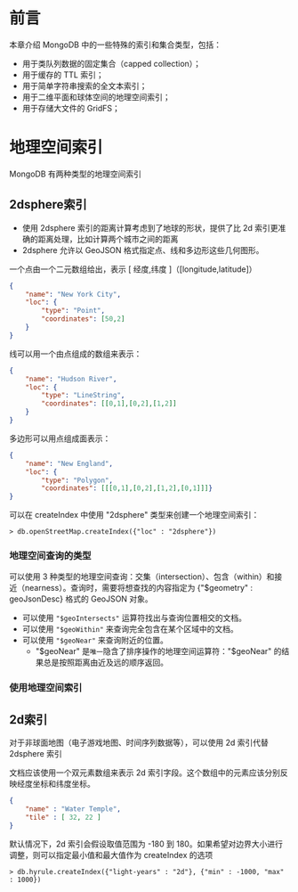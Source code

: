 # 前言
本章介绍 MongoDB 中的一些特殊的索引和集合类型，包括：
- 用于类队列数据的固定集合（capped collection）；
- 用于缓存的 TTL 索引；
- 用于简单字符串搜索的全文本索引；
- 用于二维平面和球体空间的地理空间索引；
- 用于存储大文件的 GridFS；

# 地理空间索引

MongoDB 有两种类型的地理空间索引
## 2dsphere索引
  - 使用 2dsphere 索引的距离计算考虑到了地球的形状，提供了比 2d 索引更准确的距离处理，比如计算两个城市之间的距离
  - 2dsphere 允许以 GeoJSON 格式指定点、线和多边形这些几何图形。

一个点由一个二元数组给出，表示 [ 经度,纬度 ]（[longitude,latitude]）

```json
{
    "name": "New York City",
    "loc": {
        "type": "Point",
        "coordinates": [50,2]
    }
}
```

线可以用一个由点组成的数组来表示：

```json
{
    "name": "Hudson River",
    "loc": {
        "type": "LineString",
        "coordinates": [[0,1],[0,2],[1,2]]
    }
}
```

多边形可以用点组成面表示：
```json
{
    "name": "New England",
    "loc": {
        "type": "Polygon",
        "coordinates": [[[0,1],[0,2],[1,2],[0,1]]]}
}
```

可以在 createIndex 中使用 "2dsphere" 类型来创建一个地理空间索引：

```stylus
> db.openStreetMap.createIndex({"loc" : "2dsphere"})
```

### 地理空间查询的类型
可以使用 3 种类型的地理空间查询：交集（intersection）、包含（within）和接近（nearness）。查询时，需要将想查找的内容指定为 {"$geometry" : geoJsonDesc} 格式的 GeoJSON 对象。

- 可以使用 `"$geoIntersects"` 运算符找出与查询位置相交的文档。
- 可以使用 `"$geoWithin"` 来查询完全包含在某个区域中的文档。
- 可以使用 `"$geoNear"` 来查询附近的位置。
  - "\$geoNear" 是`唯一`隐含了排序操作的地理空间运算符："$geoNear" 的结果总是按照距离由近及远的顺序返回。

### 使用地理空间索引

## 2d索引
对于非球面地图（电子游戏地图、时间序列数据等），可以使用 2d 索引代替2dsphere 索引

文档应该使用一个双元素数组来表示 2d 索引字段。这个数组中的元素应该分别反映经度坐标和纬度坐标。

```json
{
    "name" : "Water Temple",
    "tile" : [ 32, 22 ]
}
```

默认情况下，2d 索引会假设取值范围为 -180 到 180。如果希望对边界大小进行调整，则可以指定最小值和最大值作为 createIndex 的选项

```stylus
> db.hyrule.createIndex({"light-years" : "2d"}, {"min" : -1000, "max" : 1000})
```